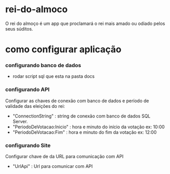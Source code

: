 # rei-do-almoco
O rei do almoço é um app que proclamará o rei mais amado ou odiado pelos seus súditos.

# como configurar aplicação

### configurando banco de dados
  * rodar script sql que esta na pasta docs

### configurando API
Configurar as chaves de conexão com banco de dados e período de validade das eleições do rei:
  * "ConnectionString" : string de conexão com banco de dados SQL Server.
  * "PeriodoDeVotacao:Inicio" : hora e minuto do início da votação ex: 10:00
  * "PeriodoDeVotacao:Fim" : hora e minuto do fim da votação ex: 12:00


### configurando Site
Configurar chave de da URL para comunicação com API
  * "UrlApi" : Url para comunicar com API
